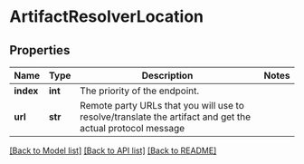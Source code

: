 # ArtifactResolverLocation

## Properties
Name | Type | Description | Notes
------------ | ------------- | ------------- | -------------
**index** | **int** | The priority of the endpoint. | 
**url** | **str** | Remote party URLs that you will use to resolve/translate the artifact and get the actual protocol message | 

[[Back to Model list]](../README.md#documentation-for-models) [[Back to API list]](../README.md#documentation-for-api-endpoints) [[Back to README]](../README.md)


